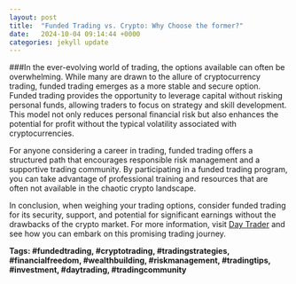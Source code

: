 ```yaml
---
layout: post
title:  "Funded Trading vs. Crypto: Why Choose the former?"
date:   2024-10-04 09:14:44 +0000
categories: jekyll update
---
```

###In the ever-evolving world of trading, the options available can often be overwhelming. While many are drawn to the allure of cryptocurrency trading, funded trading emerges as a more stable and secure option. Funded trading provides the opportunity to leverage capital without risking personal funds, allowing traders to focus on strategy and skill development. This model not only reduces personal financial risk but also enhances the potential for profit without the typical volatility associated with cryptocurrencies.

For anyone considering a career in trading, funded trading offers a structured path that encourages responsible risk management and a supportive trading community. By participating in a funded trading program, you can take advantage of professional training and resources that are often not available in the chaotic crypto landscape.

In conclusion, when weighing your trading options, consider funded trading for its security, support, and potential for significant earnings without the drawbacks of the crypto market. For more information, visit [Day Trader](https://www.DayTraders.com) and see how you can embark on this promising trading journey.

**Tags: #fundedtrading, #cryptotrading, #tradingstrategies, #financialfreedom, #wealthbuilding, #riskmanagement, #tradingtips, #investment, #daytrading, #tradingcommunity**

